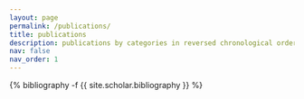 ```yaml
---
layout: page
permalink: /publications/
title: publications
description: publications by categories in reversed chronological order. generated by jekyll-scholar.
nav: false
nav_order: 1
---
```


<!-- _pages/publications.md -->
<div class="publications">

{% bibliography -f {{ site.scholar.bibliography }} %}

</div>
